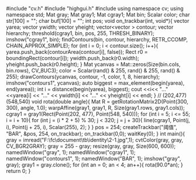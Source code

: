 #include "cv.h"
#include "highgui.h"
#include <iostream>
using namespace cv;
using namespace std;
Mat gray;
Mat gray1;
Mat cgray1;
Mat bin;
Scalar color;
char str[100] = "";
char buf[100] = "";
int pos;
void on_trackbar(int, void*){
	vector<float> yarea;
	vector<float> ywidth;
	vector<float> yheight;
	vector<vector<Point> > contour;
	vector<Vec4i> hierarchy;
	threshold(cgray1, bin, pos, 255, THRESH_BINARY);
	imshow("cgray1", bin);
	findContours(bin, contour, hierarchy, RETR_CCOMP, CHAIN_APPROX_SIMPLE);
	for (int i = 0; i < contour.size(); i++){
		yarea.push_back(contourArea(contour[i], false));
		Rect r0 = boundingRect(contour[i]);
		ywidth.push_back(r0.width);
		yheight.push_back(r0.height);
	}
	Mat ycanvas = Mat::zeros(Size(bin.cols, bin.rows), CV_8UC3);
	color = Scalar(rand() & 255, rand() & 255, rand() & 255);
	drawContours(ycanvas, contour, -1, color, 1, 8, hierarchy);
	imshow("contours1", ycanvas);
	auto biggest = max_element(begin(yarea), end(yarea));
	int i = distance(begin(yarea), biggest);
	cout <<i<< "..."<<yarea[i] << "..." << ywidth[i] << "..." << yheight[i] << endl;
}
//	(202,477)	(548,540)
void rota(double angle){
	Mat R = getRotationMatrix2D(Point(300, 300), angle, 1.0);
	warpAffine(gray1, gray1, R, Size(gray1.rows, gray1.cols));
	cgray1 = gray1(Rect(Point(202, 477), Point(548, 540)));
	for (int i = 5; i <= 55; i = i + 10){
		for (int j = (i * 2 + 5) % 30; j < 320; j = j + 30){
			line(cgray1, Point(j, i), Point(j + 25, i), Scalar(255), 2);
		}
	}
	pos = 254;
	createTrackbar("阈值", "BAR", &pos, 254, on_trackbar);
	on_trackbar(0,0);
	waitKey(0);
}
int main(){
	gray = imread("F:\\fc\\document\\tb\\identity\\2-1.jpg",1);
	cvtColor(gray, gray, CV_BGR2GRAY);
	gray = 255 - gray;
	resize(gray, gray, Size(600, 600));
	namedWindow("gray", 1);
	namedWindow("cgray1", 1);
	namedWindow("contours1", 1);
	namedWindow("BAR", 1);
	imshow("gray", gray);
	gray1 = gray.clone();
	for (int an = 0; an < 4; an++){
		rota(90.0*an);
	}
	return 0;
}

